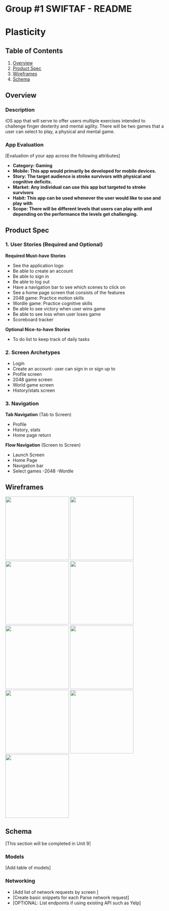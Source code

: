 Group #1 SWIFTAF - README 
===

# Plasticity

## Table of Contents
1. [Overview](#Overview)
1. [Product Spec](#Product-Spec)
1. [Wireframes](#Wireframes)
2. [Schema](#Schema)

## Overview
### Description
iOS app that will serve to offer users multiple exercises intended to challenge finger dexterity and mental agility. There will be two games that a user
can select to play, a physical and mental game.  

### App Evaluation
[Evaluation of your app across the following attributes]
- **Category: Gaming**
- **Mobile: This app would primarily be developed for mobile devices.**
- **Story: The target audience is stroke survivors with physical and cognitive deficits.**
- **Market: Any individual can use this app but targeted to stroke survivors**
- **Habit: This app can be used whenever the user would like to use and play with**
- **Scope: There will be different levels that users can play with and depending on the performance the levels get challenging.**

## Product Spec

### 1. User Stories (Required and Optional)

**Required Must-have Stories**

* See the application logo 
* Be able to create an account 
* Be able to sign in 
* Be able to log out 
* Have a navigation bar to see which scenes to click on 
* See a home page screen that consists of the features 
* 2048 game: Practice motion skills 
* Wordle game: Practice cognitive skills 
* Be able to see victory when user wins game 
* Be able to see loss when user loses game 
* Scoreboard tracker 


**Optional Nice-to-have Stories**

* To do list to keep track of daily tasks

### 2. Screen Archetypes

* Login
* Create an account- user can sign in or sign up to 
* Profile screen
* 2048 game screen
* World game screen
* History/stats screen
  

### 3. Navigation

**Tab Navigation** (Tab to Screen)

* Profile
* History, stats
* Home page return

**Flow Navigation** (Screen to Screen)

* Launch Screen
* Home Page
* Navigation bar
* Select games
  -2048
  -Wordle

## Wireframes

<img src="images/logo.png" width="200">
<img src="images/signup.png" width="200">
<img src="images/login.png" width="200">
<img src="images/gameScreen.png" width="200">
<img src="images/wordley.png" width="200">
<img src="images/slideIt.png" width="200">
<img src="images/trophy.png" width="200">
<img src="images/history.png" width="200">
<img src="images/profile.png" width="200">

## Schema 
[This section will be completed in Unit 9]
### Models
[Add table of models]
### Networking
- [Add list of network requests by screen ]
- [Create basic snippets for each Parse network request]
- [OPTIONAL: List endpoints if using existing API such as Yelp]
